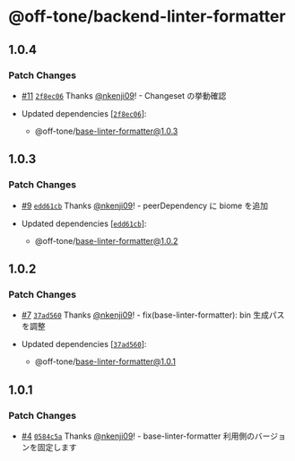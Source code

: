 # @off-tone/backend-linter-formatter

## 1.0.4

### Patch Changes

- [#11](https://github.com/off-tone/scaffolds/pull/11) [`2f8ec06`](https://github.com/off-tone/scaffolds/commit/2f8ec0629c3e8732572c851cf3b2fa60e96039a4) Thanks [@nkenji09](https://github.com/nkenji09)! - Changeset の挙動確認

- Updated dependencies [[`2f8ec06`](https://github.com/off-tone/scaffolds/commit/2f8ec0629c3e8732572c851cf3b2fa60e96039a4)]:
  - @off-tone/base-linter-formatter@1.0.3

## 1.0.3

### Patch Changes

- [#9](https://github.com/off-tone/scaffolds/pull/9) [`edd61cb`](https://github.com/off-tone/scaffolds/commit/edd61cb8e79df4351950dd84ca703e294557bbd1) Thanks [@nkenji09](https://github.com/nkenji09)! - peerDependency に biome を追加

- Updated dependencies [[`edd61cb`](https://github.com/off-tone/scaffolds/commit/edd61cb8e79df4351950dd84ca703e294557bbd1)]:
  - @off-tone/base-linter-formatter@1.0.2

## 1.0.2

### Patch Changes

- [#7](https://github.com/off-tone/scaffolds/pull/7) [`37ad560`](https://github.com/off-tone/scaffolds/commit/37ad56042095ca0f891e7653aa209fb674f9b5d7) Thanks [@nkenji09](https://github.com/nkenji09)! - fix(base-linter-formatter): bin 生成パスを調整

- Updated dependencies [[`37ad560`](https://github.com/off-tone/scaffolds/commit/37ad56042095ca0f891e7653aa209fb674f9b5d7)]:
  - @off-tone/base-linter-formatter@1.0.1

## 1.0.1

### Patch Changes

- [#4](https://github.com/off-tone/scaffolds/pull/4) [`0584c5a`](https://github.com/off-tone/scaffolds/commit/0584c5aab081cd3a5dd1899287e4f31a1dae7a88) Thanks [@nkenji09](https://github.com/nkenji09)! - base-linter-formatter 利用側のバージョンを固定します
